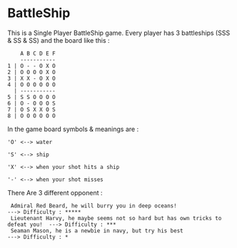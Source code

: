 # BattleShip
This is a Single Player BattleShip game. Every player has 3 battleships (SSS & SS & SS) and the board like this :

        A B C D E F
        -----------
    1 | O - - O X O
    2 | O O O O X O
    3 | X X - O X O
    4 | O O O O O O
      | -----------
    5 | S S O O O O
    6 | O - O O O S
    7 | O S X X O S
    8 | O O O O O O
    
In the game board symbols & meanings are :

    'O' <--> water

    'S' <--> ship

    'X' <--> when your shot hits a ship

    '-' <--> when your shot misses
    
There Are 3 different opponent :

     Admiral Red Beard, he will burry you in deep oceans!                            ---> Difficulty : *****
     Lieutenant Harvy, he maybe seems not so hard but has own tricks to defeat you!  ---> Difficulty : ***
     Seaman Mason, he is a newbie in navy, but try his best                          ---> Difficulty : *
